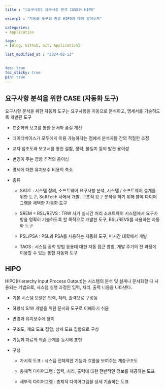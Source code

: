 ```yaml
---
title : "[요구사항] 요구사항 분석 CASE와 HIPO"

excerpt : "자동화 도구의 종류 HIPO에 대해 알아보자"

categories:
- Application

tags: 
- [Blog, Github, Git, Application]

last_modified_at : "2024-02-13"
  

toc: true
toc_sticky: true
pin: true
---
```


## **요구사항 분석을 위한 CASE (자동화 도구)**

요구사항 분석을 위한 자동화 도구는 요구사항을 자동으로 분석하고, 명세서를 기술하도록 개발된 도구

- 표준화와 보고를 통한 문서화 품질 개선

- 데이터베이스가 모두에게 이용 가능하다는 점에서 분석자들 간의 적절한 조정

- 교차 참조도와 보고서를 통한 결함, 생략, 불일치 등의 발견 용이성

- 변경이 주는 영향 추적의 용이성

- 명세에 대한 유지보수 비용의 축소

- 종류

  - SADT : 시스템 정의, 소프트웨어 요구사항 분석, 시스템 / 소프트웨어 설계를 위한 도구, SoftTech 사에서 개발, 구조적 요구 분석을 하기 위해 블록 다이어그램을 채택한 자동화 도구
  
  - SREM = RSL/REVS : TRW 사가 실시간 처리 소프트웨어 시스템에서 요구사항을 명확히 기술하도록 할 목적으로 개발한 도구, RSL/REVS를 사용하는 자동화 도구
  
  - PSL/PSA : PSL과 PSA를 사용하는 자동화 도구, 미시간 대학에서 개발
  
  - TAGS : 시스템 공학 방법 응용데 대한 자동 접근 방법, 개발 주기의 전 과정에 이용할 수 있는 통합 자동화 도구


## **HIPO**

HIPO(Hierarchy Input Process Output)는 시스템의 분석 및 설계나 문서화할 때 사용되는 기법으로, 시스템 실행 과정인 입력, 처리, 출력 니응을 나타낸다.


- 기본 시스템 모델은 입력, 처리, 출력으로 구성됨

- 하향식 S/W 개발을 위한 문서화 도구로 이해하기 쉬움

- 변경과 유지보수에 용이

- 구조도, 개요 도표 집합, 상세 도표 집합으로 구성

- 기능과 자료의 의존 관계를 동시에 표현

- 구성

  - 가시적 도표 : 시스템 전체적인 기능과 흐름을 보여주는 계층구조도

  - 총체적 다이어그램 : 입력, 처리, 출력에 대한 전반적인 정보를 제공하는 도표

  - 세부적 다이어그램 : 총체적 다이어그램을 상세 기술하는 도표